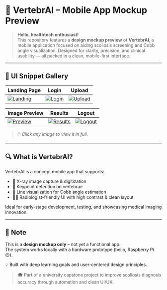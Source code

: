 # 🧠 VertebrAI – Mobile App Mockup Preview

> **Hello, healthtech enthusiast!**  
> This repository features a **design mockup preview** of **VertebrAI**, a mobile application focused on aiding scoliosis screening and Cobb angle visualization. Designed for clarity, precision, and clinical usability — all packed in a clean, mobile-first interface.

---

## 📱 UI Snippet Gallery

| Landing Page | Login | Upload |
|--------------|-------|--------|
| [![Landing](https://i.postimg.cc/T2gmb4Bg/Screenshot-2025-06-11-062044.png)](https://postimg.cc/T2gmb4Bg) | [![Login](https://i.postimg.cc/kgRGKVpG/Screenshot-2025-06-11-062103.png)](https://postimg.cc/kgRGKVpG) | [![Upload](https://i.postimg.cc/8zgQXjCj/Screenshot-2025-06-11-062112.png)](https://postimg.cc/8zgQXjCj) |

| Image Preview | Results | Logout |
|---------------|---------|--------|
| [![Preview](https://i.postimg.cc/26LNXvnL/Screenshot-2025-06-11-062122.png)](https://postimg.cc/26LNXvnL) | [![Results](https://i.postimg.cc/tRPH33XL/Screenshot-2025-06-11-062133.png)](https://postimg.cc/tRPH33XL) | [![Logout](https://i.postimg.cc/nzDN1xtv/Screenshot-2025-06-11-062142.png)](https://postimg.cc/nzDN1xtv) |

> 🖱️ _Click any image to view it in full._

---

## 🔍 What is VertebrAI?

VertebrAI is a concept mobile app that supports:
- 📸 X-ray image capture & digitization  
- 🎯 Keypoint detection on vertebrae  
- 📏 Line visualization for Cobb angle estimation  
- 👩‍⚕️ Radiologist-friendly UI with high contrast & clean layout  

Ideal for early-stage development, testing, and showcasing medical imaging innovation.

---

## 🚧 Note  
This is a **design mockup only** – not yet a functional app.  
The system works locally with a hardware prototype (hello, Raspberry Pi 😉).

💡 Built with deep learning goals and user-centered design principles.

> 🎓 Part of a university capstone project to improve scoliosis diagnosis accuracy through automation and clean UI/UX.
